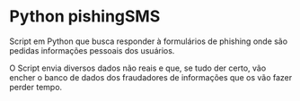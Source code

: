 # Python pishingSMS
Script em Python que busca responder à formulários de phishing onde são pedidas informações pessoais dos usuários. 

O Script envia diversos dados não reais e que, se tudo der certo, vão encher o banco de dados dos fraudadores de informações que os vão fazer perder tempo.
